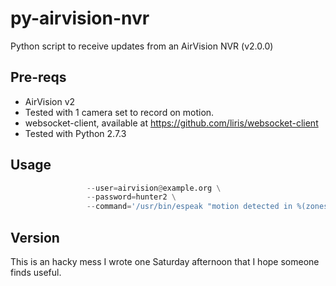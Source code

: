 py-airvision-nvr
================

Python script to receive updates from an AirVision NVR (v2.0.0)

Pre-reqs
---
* AirVision v2
 * Tested with 1 camera set to record on motion.
* websocket-client, available at https://github.com/liris/websocket-client
* Tested with Python 2.7.3

Usage
---

```python motion.py --server=https://airvision-nvr:7443 \
                 --user=airvision@example.org \
                 --password=hunter2 \
                 --command='/usr/bin/espeak "motion detected in %(zones)s at %(time)s"'
```

Version
---

This is an hacky mess I wrote one Saturday afternoon that I hope
someone finds useful.
